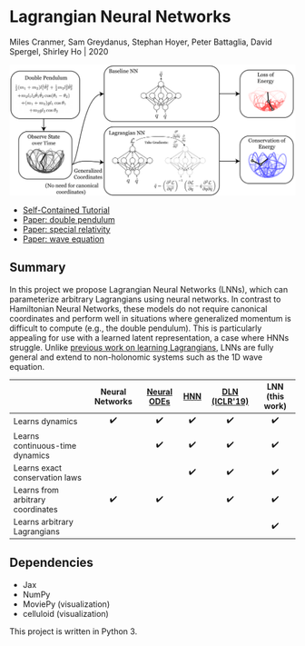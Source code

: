 Lagrangian Neural Networks
=======
Miles Cranmer, Sam Greydanus, Stephan Hoyer, Peter Battaglia, David Spergel, Shirley Ho | 2020

![overall-idea.png](static/overall-idea.png)


* [Self-Contained Tutorial](https://colab.research.google.com/drive/1CSy-xfrnTX28p1difoTA8ulYw0zytJkq)
* [Paper: double pendulum](https://github.com/MilesCranmer/lagrangian_nns/blob/master/notebooks/DoublePendulum.ipynb)
* [Paper: special relativity](https://github.com/MilesCranmer/lagrangian_nns/blob/master/notebooks/SpecialRelativity.ipynb)
* [Paper: wave equation](https://github.com/MilesCranmer/lagrangian_nns/blob/master/notebooks/WaveEquation.ipynb)

Summary
--------

In this project we propose Lagrangian Neural Networks (LNNs), which can parameterize arbitrary Lagrangians using neural networks. In contrast to Hamiltonian Neural Networks, these models do not require canonical coordinates and perform well in situations where generalized momentum is difficult to compute (e.g., the double pendulum). This is particularly appealing for use with a learned latent representation, a case where HNNs struggle. Unlike [previous work on learning Lagrangians](https://arxiv.org/pdf/1907.04490.pdf), LNNs are fully general and extend to non-holonomic systems such as the 1D wave equation.

|	| Neural Networks  | [Neural ODEs](https://arxiv.org/abs/1806.07366) | [HNN](https://arxiv.org/abs/1906.01563)  | [DLN (ICLR'19)](https://arxiv.org/abs/1907.04490) | LNN (this work) |
| ------------- |:------------:| :------------:| :------------:| :------------:| :------------:|
| Learns dynamics | ✔️ | ✔️ | ✔️ | ✔️ | ✔️ |
| Learns continuous-time dynamics | | ✔️ | ✔️ | ✔️ | ✔️ |
| Learns exact conservation laws | | | ✔️ | ✔️ | ✔️ |
| Learns from arbitrary coordinates| ✔️ | ✔️ || ✔️ | ✔️ |
| Learns arbitrary Lagrangians | | |  | | ✔️ |




Dependencies
--------
 * Jax
 * NumPy
 * MoviePy (visualization)
 * celluloid (visualization)
 
This project is written in Python 3.
